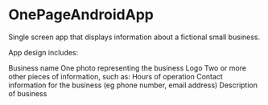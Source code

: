 # OnePageAndroidApp

Single screen app that displays information about a fictional small business.

App design includes:

Business name
One photo representing the business
Logo
Two or more other pieces of information, such as:
Hours of operation
Contact information for the business (eg phone number, email address)
Description of business
